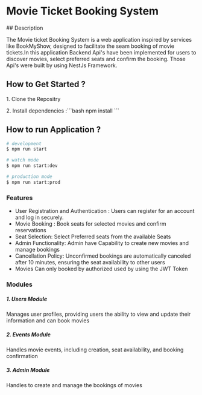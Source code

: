 
<h1>Movie Ticket Booking System</h1>
## Description
<p>The Movie ticket Booking System is a web application inspired by services like BookMyShow, designed to facilitate the seam booking of movie tickets.In this application Backend Api's have been implemented for users to discover movies, select preferred seats and confirm the booking. Those Api's were built by using NestJs Framework.</p>

## How to Get Started ?
<p>1. Clone the Repositry</p>
<p>2. Install dependencies :```bash npm install ```</p>

## How to run Application ?

```bash
# development
$ npm run start

# watch mode
$ npm run start:dev

# production mode
$ npm run start:prod
```
<h3>Features</h3>
<ul>
  <li>User Registration and Authentication : Users can register for an account and log in securely.</li>
  <li>Movie Booking : Book seats for selected movies and confirm reservations</li>
  <li>Seat Selection: Select Preferred seats from the available Seats</li>
  <li>Admin Functionality: Admin have Capability to create new movies and manage bookings
  </li>
  <li>Cancellation Policy: Unconfirmed bookings are automatically canceled after 10 minutes, ensuring the seat availability to other users</li>
  <li>Movies Can only booked by authorized used by using the JWT Token</li>
</ul>

<h3>Modules</h3>
<h5>1. Users Module</h5>
<p>Manages user profiles, providing users the ability to view and update their information and can book movies</p>
<h5>2. Events Module</h5>
<p>Handles movie events, including creation, seat availability, and booking confirmation</p>
<h5>3. Admin Module</h5>
<p>Handles to create and manage the bookings of movies</p>

<h3></h3>
